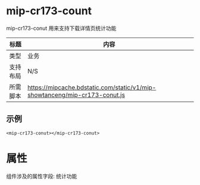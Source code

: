 # mip-cr173-count
mip-cr173-conut 用来支持下载详情页统计功能

标题|内容
----|----
类型|业务
支持布局|N/S
所需脚本|https://mipcache.bdstatic.com/static/v1/mip-showtanceng/mip-cr173-conut.js

## 示例

```
<mip-cr173-conut></mip-cr173-conut>
```

# 属性

组件涉及的属性字段: 统计功能
